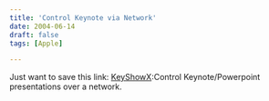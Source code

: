 ```yaml
---
title: 'Control Keynote via Network'
date: 2004-06-14
draft: false
tags: [Apple]

---
```


Just want to save this link: [KeyShowX](http://www.versiontracker.com/dyn/moreinfo/macosx/23640):Control Keynote/Powerpoint presentations over a network.